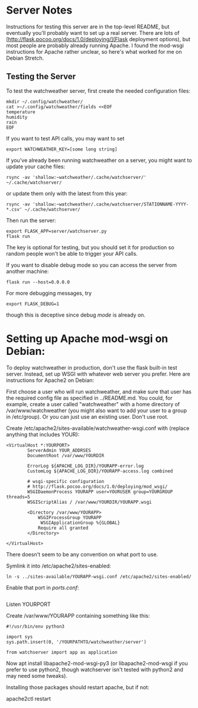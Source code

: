 # Server Notes

Instructions for testing this server are in the top-level README,
but eventually you'll probably want to set up a real server.
There are lots of
[http://flask.pocoo.org/docs/1.0/deploying/](Flask deployment options),
but most people are probably already running Apache. I found the mod-wsgi
instructions for Apache rather unclear, so here's what worked for me
on Debian Stretch.

## Testing the Server

To test the watchweather server, first create the needed configuration files:

```
mkdir ~/.config/watchweather/
cat >~/.config/watchweather/fields <<EOF
temperature
humidity
rain
EOF
```

If you want to test API calls, you may want to set
```
export WATCHWEATHER_KEY=[some long string]
```

If you've already been running watchweather on a server, you might
want to update your cache files:

```
rsync -av 'shallow:~watchweather/.cache/watchserver/' ~/.cache/watchserver/
```

or update them only with the latest from this year:

```
rsync -av 'shallow:~watchweather/.cache/watchserver/STATIONNAME-YYYY-*.csv' ~/.cache/watchserver/
```

Then run the server:

```
export FLASK_APP=server/watchserver.py
flask run
```

The key is optional for testing, but you should set it for production
so random people won't be able to trigger your API calls.

If you want to disable debug mode so you can access the server
from another machine:
```
flask run --host=0.0.0.0
```

For more debugging messages, try
```
export FLASK_DEBUG=1
```
though this is deceptive since debug *mode* is already on.


# Setting up Apache mod-wsgi on Debian:

To deploy watchweather in production, don't use the flask built-in
test server. Instead, set up WSGI with whatever web server you prefer.
Here are instructions for Apache2 on Debian:

First choose a user who will run watchweather, and make sure that user
has the required config file as specified in ../README.md.
You could, for example, create a user called "watchweather"
with a home directory of /var/www/watchweather (you might also
want to add your user to a group in /etc/group).
Or you can just use an existing user. Don't use root.

Create /etc/apache2/sites-available/watchweather-wsgi.conf with
(replace anything that includes YOUR):

```
<VirtualHost *:YOURPORT>
        ServerAdmin YOUR_ADDRSES
        DocumentRoot /var/www/YOURDIR

        ErrorLog ${APACHE_LOG_DIR}/YOURAPP-error.log
        CustomLog ${APACHE_LOG_DIR}/YOURAPP-access.log combined

        # wsgi-specific configuration
        # http://flask.pocoo.org/docs/1.0/deploying/mod_wsgi/
        WSGIDaemonProcess YOURAPP user=YOURUSER group=YOURGROUP threads=5
        WSGIScriptAlias / /var/www/YOURDIR/YOURAPP.wsgi

        <Directory /var/www/YOURAPP>
            WSGIProcessGroup YOURAPP
             WSGIApplicationGroup %{GLOBAL}
            Require all granted
        </Directory>

</VirtualHost>
```

There doesn't seem to be any convention on what port to use.

Symlink it into /etc/apache2/sites-enabled:
```
ln -s ../sites-available/YOURAPP-wsgi.conf /etc/apache2/sites-enabled/
```

Enable that port in *ports.conf*:
```
```
Listen YOURPORT

Create /var/www/YOURAPP containing something like this:

```
#!/usr/bin/env python3

import sys
sys.path.insert(0, '/YOURPATHTO/watchweather/server')

from watchserver import app as application
```

Now apt install libapache2-mod-wsgi-py3 (or libapache2-mod-wsgi
if you prefer to use python2, though watchserver isn't tested with
python2 and may need some tweaks).

Installing those packages should restart apache, but if not:

apache2ctl restart



